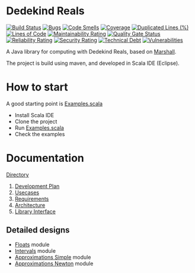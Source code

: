 
# Dedekind Reals

[![Build Status](https://travis-ci.org/comius/dedekindreals.svg?branch=master)](https://travis-ci.org/comius/dedekindreals)
[![Bugs](https://sonarcloud.io/api/project_badges/measure?project=comius_dedekindreals&metric=bugs)](https://sonarcloud.io/dashboard?id=comius_dedekindreals)
[![Code Smells](https://sonarcloud.io/api/project_badges/measure?project=comius_dedekindreals&metric=code_smells)](https://sonarcloud.io/dashboard?id=comius_dedekindreals)
[![Coverage](https://sonarcloud.io/api/project_badges/measure?project=comius_dedekindreals&metric=coverage)](https://sonarcloud.io/dashboard?id=comius_dedekindreals)
[![Duplicated Lines (%)](https://sonarcloud.io/api/project_badges/measure?project=comius_dedekindreals&metric=duplicated_lines_density)](https://sonarcloud.io/dashboard?id=comius_dedekindreals)
[![Lines of Code](https://sonarcloud.io/api/project_badges/measure?project=comius_dedekindreals&metric=ncloc)](https://sonarcloud.io/dashboard?id=comius_dedekindreals)
[![Maintainability Rating](https://sonarcloud.io/api/project_badges/measure?project=comius_dedekindreals&metric=sqale_rating)](https://sonarcloud.io/dashboard?id=comius_dedekindreals)
[![Quality Gate Status](https://sonarcloud.io/api/project_badges/measure?project=comius_dedekindreals&metric=alert_status)](https://sonarcloud.io/dashboard?id=comius_dedekindreals)
[![Reliability Rating](https://sonarcloud.io/api/project_badges/measure?project=comius_dedekindreals&metric=reliability_rating)](https://sonarcloud.io/dashboard?id=comius_dedekindreals)
[![Security Rating](https://sonarcloud.io/api/project_badges/measure?project=comius_dedekindreals&metric=security_rating)](https://sonarcloud.io/dashboard?id=comius_dedekindreals)
[![Technical Debt](https://sonarcloud.io/api/project_badges/measure?project=comius_dedekindreals&metric=sqale_index)](https://sonarcloud.io/dashboard?id=comius_dedekindreals)
[![Vulnerabilities](https://sonarcloud.io/api/project_badges/measure?project=comius_dedekindreals&metric=vulnerabilities)](https://sonarcloud.io/dashboard?id=comius_dedekindreals)

A Java library for computing with Dedekind Reals, based on [Marshall](https://github.com/andrejbauer/marshall).

The project is build using maven, and developed in Scala IDE (Eclipse).


# How to start

A good starting point is [Examples.scala](src/main/scala/com/github/comius/reals/Examples.scala)

- Install Scala IDE
- Clone the project
- Run [Examples.scala](src/main/scala/com/github/comius/reals/Examples.scala)
- Check the examples

# Documentation

[Directory](doc)

1. [Development Plan](doc/01-DevelopmentPlan.md)
2. [Usecases](doc/02-Usecases.md)
3. [Requirements](doc/03-Requirements.md)
4. [Architecture](doc/04-01-Architecture.md)
5. [Library Interface](doc/04-02-LibraryInterface.md) 


## Detailed designs

- [Floats](doc/05-DD-Floats.md) module
- [Intervals](doc/05-DD-Intervals.md) module
- [Approximations Simple](doc/05-DD-Approximations-Simple.md) module
- [Approximations Newton](doc/05-DD-Approximations-Newton.md) module

